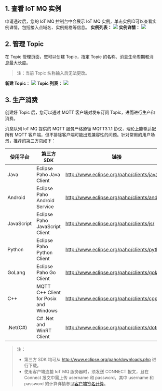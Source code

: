 ## 1. 查看 IoT MQ 实例
申请通过后，您的 IoT MQ 控制台中会展示 IoT MQ 实例，单击实例ID可以查看实例详情，包括接入点域名、实例规格等信息。
**实例列表：**
![](https://mc.qcloudimg.com/static/img/3310b76e89e114f95fb7f7b8e995a725/image.png)
**实例详情：**
![](https://mc.qcloudimg.com/static/img/456d1ea5a5cecc0342e85e54b6559a97/image.png)
## 2. 管理 Topic
在 Topic 管理页面，您可以创建 Topic，指定 Topic 的名称、消息生命周期和消息最大长度。
> 注：当前 Topic 名称输入后无法更改。

**新建 Topic：**
![](https://mc.qcloudimg.com/static/img/b37d487a4321bbbdba63cced50bf49db/image.png)
**Topic 列表：**
![](https://mc.qcloudimg.com/static/img/835fdabfc1056a777d26184e2d5aded4/image.png)
## 3. 生产消费
创建好 Topic 后，您可以通过 MQTT 客户端对发布订阅 Topic，进而进行生产和消费。

消息队列 IoT MQ 提供的 MQTT 服务严格遵循 MQTT3.1.1 协议，理论上能够适配所有 MQTT 客户端，但不排除客户端可能出现兼容性的问题。针对常用的用户场景，推荐的第三方包如下：

|使用平台|第三方SDK|链接|
|-----|-----|-----|
|Java	|Eclipse Paho Java Client |http://www.eclipse.org/paho/clients/java/ |
|Android|Eclipse Paho Android Service|http://www.eclipse.org/paho/clients/android/|
|JavaScript|Eclipse Paho JavaScript Client|http://www.eclipse.org/paho/clients/js/|
|Python|Eclipse Paho Python Client|http://www.eclipse.org/paho/clients/python/|
|GoLang|Eclipse Paho Go Client|http://www.eclipse.org/paho/clients/golang/|
|C++|MQTT C++ Client for Posix and Windows|http://www.eclipse.org/paho/clients/cpp/|
|.Net(C#)|C# .Net and WinRT Client|http://www.eclipse.org/paho/clients/dotnet/|

> 注：
> - 第三方 SDK 均可从 http://www.eclipse.org/paho/downloads.php 进行下载。
> - 使用客户端连接 IoT MQ 服务器时，须发送 CONNECT 报文，且在 Connect 报文中需上传 username 和 password，其中 username 和 password 的计算详情参见[客户端签名计算](http://tce.fsphere.cn/document/product/646/12661)。
